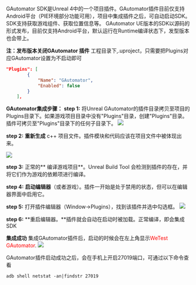 GAutomator SDK是Unreal 4中的一个项目插件。GAutomator插件目前仅支持Android平台（PIE环境部分功能可用），项目中集成插件之后，可自动启动SDK。SDK支持获取游戏组件、获取位置信息等。
GAutomator UE版本的SDK以源码的形式发布，目前仅支持Android平台，默认运行在Runtime编译状态下，发型版本也会带上。

**注：发布版本关闭GAutomator 插件**
工程目录下,<ProjectName>.uproject，只需要把Plugins对应GAutomator设置为不启动即可

```json
"Plugins": [
		{
			"Name": "GAutomator",
			"Enabled": false
		}
	],
```

**GAutomator集成步骤：**
**step 1:**
将Unreal GAutomator的插件目录拷贝至项目的Plugins目录下。如果游戏项目目录中没有"Plugins"目录，创建"Plugins"目录。插件可拷贝至"Plugins"目录下的任何子目录下。
<img src="image/PluginSDK/plugin_dir.jpg"/>

**step 2:**
**重新生成** c++ 项目文件。插件模块和代码应该在项目文件中被体现出来。

<img src="image/PluginSDK/re_generate_sln.png"/>

**step 3:**
正常的** 编译游戏项目**。Unreal Build Tool 会检测到插件的存在，并将它们作为游戏的依赖项进行编译。

**step 4:**
**启动编辑器**（或者游戏）。插件一开始是处于禁用的状态，但可以在编辑器界面中启用它。

**step 5:**
打开插件编辑器（Window->Plugins），找到该插件并选中勾选框。
<img src="image/PluginSDK/enable_plugin.png"/>

**step 6:**
**重启编辑器。**插件就会自动在启动时被加载。正常编译，即会集成SDK


**集成成功**
集成GAutomator插件后，启动的时候会在左上角显示<span style="color:red">WeTest GAutomator</span>.
<img src="image/PluginSDK/started.png"/>

GAutomator插件启动成功之后，会在手机上开启27019端口，可通过以下命令查看
```shell
adb shell netstat -an|findstr 27019
```
